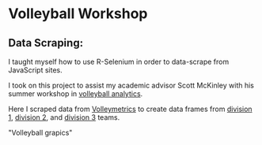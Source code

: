 # Volleyball Workshop
## Data Scraping:

I taught myself how to use R-Selenium in order to data-scrape from JavaScript sites. 

I took on this project to assist my academic advisor Scott McKinley with his summer workshop in [volleyball analytics](https://www.stochastics-lab.net/volleyball-analytics). 

Here I scraped data from [Volleymetrics](https://portal.volleymetrics.hudl.com/#/auth/login) to create data frames from [division 1](https://github.com/louisnass/louisnass.github.io/blob/master/SportsAnalytics/VolleyballAnalytics/D1_volleyball.csv), [division 2](https://github.com/louisnass/louisnass.github.io/blob/master/SportsAnalytics/VolleyballAnalytics/D2_volleyball.csv), and [division 3](https://github.com/louisnass/louisnass.github.io/blob/master/SportsAnalytics/VolleyballAnalytics/D3_volleyball.csv) teams. 

"Volleyball grapics"
